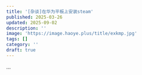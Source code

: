 ```yaml
---
title: '[杂谈]在华为平板上安装steam'
published: 2025-03-26
updated: 2025-09-02
description: ''
image: 'https://image.haoye.plus/title/exkmp.jpg'
tags: []
category: ''
draft: true 
---
```


...